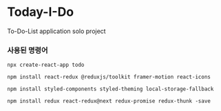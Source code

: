 # Today-I-Do
To-Do-List application solo project

### 사용된 명령어

```
npx create-react-app todo

npm install react-redux @reduxjs/toolkit framer-motion react-icons

npm install styled-components styled-theming local-storage-fallback

npm install redux react-redux@next redux-promise redux-thunk -save
```
